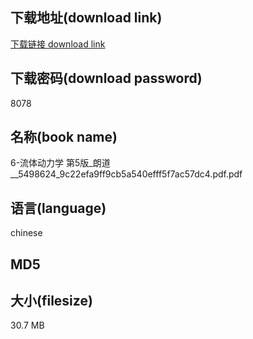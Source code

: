 ## 下载地址(download link)
[下载链接 download link](https://voluble-croquembouche-d321dc.netlify.app/?s=6-%E6%B5%81%E4%BD%93%E5%8A%A8%E5%8A%9B%E5%AD%A6+%E7%AC%AC5%E7%89%88_%E6%9C%97%E9%81%93__5498624_9c22efa9ff9cb5a540efff5f7ac57dc4.pdf)

## 下载密码(download password)
8078

## 名称(book name)
6-流体动力学 第5版_朗道__5498624_9c22efa9ff9cb5a540efff5f7ac57dc4.pdf.pdf

## 语言(language)
chinese

## MD5


## 大小(filesize)
30.7 MB
